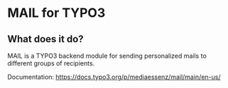 # MAIL for TYPO3

## What does it do?

MAIL is a TYPO3 backend module for sending personalized mails to different groups of recipients.

Documentation:
https://docs.typo3.org/p/mediaessenz/mail/main/en-us/
